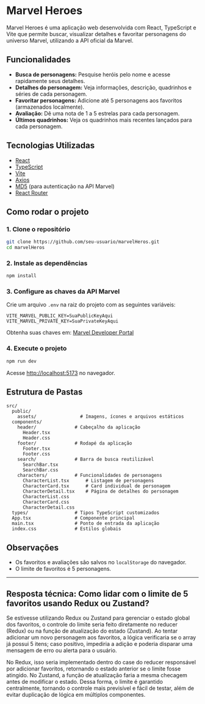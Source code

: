 # Marvel Heroes

Marvel Heroes é uma aplicação web desenvolvida com React, TypeScript e Vite que permite buscar, visualizar detalhes e favoritar personagens do universo Marvel, utilizando a API oficial da Marvel.

## Funcionalidades

- **Busca de personagens:** Pesquise heróis pelo nome e acesse rapidamente seus detalhes.
- **Detalhes do personagem:** Veja informações, descrição, quadrinhos e séries de cada personagem.
- **Favoritar personagens:** Adicione até 5 personagens aos favoritos (armazenados localmente).
- **Avaliação:** Dê uma nota de 1 a 5 estrelas para cada personagem.
- **Últimos quadrinhos:** Veja os quadrinhos mais recentes lançados para cada personagem.

## Tecnologias Utilizadas

- [React](https://react.dev/)
- [TypeScript](https://www.typescriptlang.org/)
- [Vite](https://vitejs.dev/)
- [Axios](https://axios-http.com/)
- [MD5](https://www.npmjs.com/package/md5) (para autenticação na API Marvel)
- [React Router](https://reactrouter.com/)

## Como rodar o projeto

### 1. Clone o repositório

```bash
git clone https://github.com/seu-usuario/marvelHeros.git
cd marvelHeros
```

### 2. Instale as dependências

```bash
npm install
```

### 3. Configure as chaves da API Marvel

Crie um arquivo `.env` na raiz do projeto com as seguintes variáveis:

```
VITE_MARVEL_PUBLIC_KEY=SuaPublicKeyAqui
VITE_MARVEL_PRIVATE_KEY=SuaPrivateKeyAqui
```

Obtenha suas chaves em: [Marvel Developer Portal](https://developer.marvel.com/)

### 4. Execute o projeto

```bash
npm run dev
```

Acesse [http://localhost:5173](http://localhost:5173) no navegador.

## Estrutura de Pastas

```
src/
  public/
    assets/                # Imagens, ícones e arquivos estáticos
  components/
    header/              # Cabeçalho da aplicação
      Header.tsx
      Header.css
    footer/              # Rodapé da aplicação
      Footer.tsx
      Footer.css
    search/              # Barra de busca reutilizável
      SearchBar.tsx
      SearchBar.css
    characters/          # Funcionalidades de personagens
      CharacterList.tsx      # Listagem de personagens
      CharacterCard.tsx      # Card individual de personagem
      CharacterDetail.tsx    # Página de detalhes do personagem
      CharacterList.css
      CharacterCard.css
      CharacterDetail.css
  types/                 # Tipos TypeScript customizados
  App.tsx                # Componente principal
  main.tsx               # Ponto de entrada da aplicação
  index.css              # Estilos globais
```

## Observações

- Os favoritos e avaliações são salvos no `localStorage` do navegador.
- O limite de favoritos é 5 personagens.

---

## Resposta técnica: Como lidar com o limite de 5 favoritos usando Redux ou Zustand?

Se estivesse utilizando Redux ou Zustand para gerenciar o estado global dos favoritos, o controle do limite seria feito diretamente no reducer (Redux) ou na função de atualização do estado (Zustand). Ao tentar adicionar um novo personagem aos favoritos, a lógica verificaria se o array já possui 5 itens; caso positivo, impediria a adição e poderia disparar uma mensagem de erro ou alerta para o usuário.

No Redux, isso seria implementado dentro do case do reducer responsável por adicionar favoritos, retornando o estado anterior se o limite fosse atingido. No Zustand, a função de atualização faria a mesma checagem antes de modificar o estado. Dessa forma, o limite é garantido centralmente, tornando o controle mais previsível e fácil de testar, além de evitar duplicação de lógica em múltiplos componentes.
